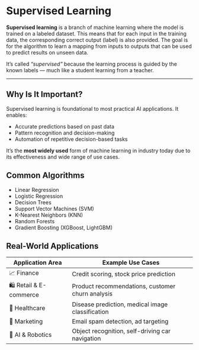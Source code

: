# Supervised Learning

**Supervised learning** is a branch of machine learning where the model is trained on a labeled dataset. This means that for each input in the training data, the corresponding correct output (label) is also provided. The goal is for the algorithm to learn a mapping from inputs to outputs that can be used to predict results on unseen data.

It’s called *“supervised”* because the learning process is guided by the known labels — much like a student learning from a teacher.

---

## Why Is It Important?

Supervised learning is foundational to most practical AI applications. It enables:
- Accurate predictions based on past data
- Pattern recognition and decision-making
- Automation of repetitive decision-based tasks

It’s the **most widely used** form of machine learning in industry today due to its effectiveness and wide range of use cases.


## Common Algorithms
- Linear Regression
- Logistic Regression
- Decision Trees
- Support Vector Machines (SVM)
- K-Nearest Neighbors (KNN)
- Random Forests
- Gradient Boosting (XGBoost, LightGBM)


## Real-World Applications

| Application Area        | Example Use Cases                                |
|-------------------------|--------------------------------------------------|
| 📈 Finance              | Credit scoring, stock price prediction          |
| 🛍️ Retail & E-commerce  | Product recommendations, customer churn analysis |
| 🏥 Healthcare           | Disease prediction, medical image classification |
| 📧 Marketing            | Email spam detection, ad targeting               |
| 🤖 AI & Robotics        | Object recognition, self-driving car navigation  |


